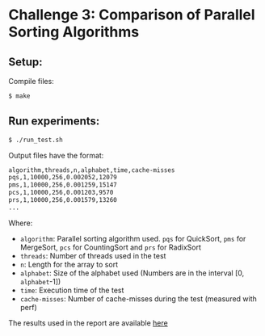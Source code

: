 # Challenge 3: Comparison of Parallel Sorting Algorithms

## Setup:
Compile files:
```sh
$ make
```

## Run experiments:
```sh
$ ./run_test.sh
```

Output files have the format:
```sh
algorithm,threads,n,alphabet,time,cache-misses
pqs,1,10000,256,0.002052,12079
pms,1,10000,256,0.001259,15147
pcs,1,10000,256,0.001203,9570
prs,1,10000,256,0.001579,13260
...

```
Where:
- ```algorithm```: Parallel sorting algorithm used. ```pqs``` for QuickSort, ```pms``` for MergeSort, ```pcs``` for CountingSort and ```prs``` for RadixSort
- ```threads```: Number of threads used in the test
- ```n```: Length for the array to sort
- ```alphabet```: Size of the alphabet used (Numbers are in the interval [0, ```alphabet```-1])
- ```time```: Execution time of the test
- ```cache-misses```: Number of cache-misses during the test (measured with perf)

The results used in the report are available [here](https://github.com/dmadariaga/multicore-programming-challenges/blob/master/3_Sorting/results2017-07-01-17:58:14.data)
